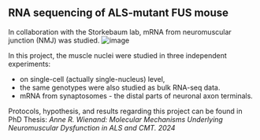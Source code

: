 ## RNA sequencing of ALS-mutant FUS mouse

In collaboration with the Storkebaum lab, mRNA from neuromuscular junction (NMJ) was studied. 
![image](https://github.com/user-attachments/assets/451d6623-74af-45c3-9cf4-c7ddd7d34b38)

In this project, the muscle nuclei were studied in three independent experiments:
  - on single-cell (actually single-nucleus) level,
  - the same genotypes were also studied as bulk RNA-seq data.
  - mRNA from synaptosomes - the distal parts of neuronal axon terminals.

Protocols, hypothesis, and results regarding this project can be found in PhD Thesis: _Anne R. Wienand: Molecular Mechanisms Underlying Neuromuscular Dysfunction in ALS and CMT. 2024_
